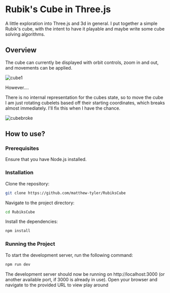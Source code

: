 # Rubik's Cube in Three.js

A little exploration into Three.js and 3d in general. I put together a simple Rubik's cube, with the intent to have it playable and maybe write some cube solving algorithms.


## Overview

The cube can currently be displayed with orbit controls, zoom in and out, and movements can be applied.

![cube1](https://user-images.githubusercontent.com/101033922/229326523-267783f7-9618-4e0f-8107-f296f74d2f27.gif)


However....

There is no internal representation for the cubes state, so to move the cube I am just rotating cubelets based off their starting coordinates,
which breaks almost immediately. I'll fix this when I have the chance.

![cubebroke](https://user-images.githubusercontent.com/101033922/229326703-8bd735b0-9724-4365-bf06-e155c78a22b1.gif)


## How to use?

### Prerequisites

Ensure that you have Node.js installed.

### Installation

Clone the repository:

```sh
git clone https://github.com/matthew-tyler/RubiksCube
```
Navigate to the project directory:

```sh
cd RubiksCube
```
Install the dependencies:

```sh
npm install
```

### Running the Project

To start the development server, run the following command:

```sh
npm run dev
```
The development server should now be running on http://localhost:3000 (or another available port, if 3000 is already in use). Open your browser and navigate to the provided URL to view play around

